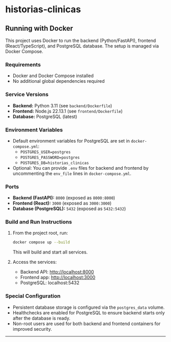 # historias-clinicas

## Running with Docker

This project uses Docker to run the backend (Python/FastAPI), frontend (React/TypeScript), and PostgreSQL database. The setup is managed via Docker Compose.

### Requirements
- Docker and Docker Compose installed
- No additional global dependencies required

### Service Versions
- **Backend:** Python 3.11 (see `backend/Dockerfile`)
- **Frontend:** Node.js 22.13.1 (see `frontend/Dockerfile`)
- **Database:** PostgreSQL (latest)

### Environment Variables
- Default environment variables for PostgreSQL are set in `docker-compose.yml`:
  - `POSTGRES_USER=postgres`
  - `POSTGRES_PASSWORD=postgres`
  - `POSTGRES_DB=historias_clinicas`
- Optional: You can provide `.env` files for backend and frontend by uncommenting the `env_file` lines in `docker-compose.yml`.

### Ports
- **Backend (FastAPI):** `8000` (exposed as `8000:8000`)
- **Frontend (React):** `3000` (exposed as `3000:3000`)
- **Database (PostgreSQL):** `5432` (exposed as `5432:5432`)

### Build and Run Instructions
1. From the project root, run:
   ```sh
   docker compose up --build
   ```
   This will build and start all services.

2. Access the services:
   - Backend API: [http://localhost:8000](http://localhost:8000)
   - Frontend app: [http://localhost:3000](http://localhost:3000)
   - PostgreSQL: localhost:5432

### Special Configuration
- Persistent database storage is configured via the `postgres_data` volume.
- Healthchecks are enabled for PostgreSQL to ensure backend starts only after the database is ready.
- Non-root users are used for both backend and frontend containers for improved security.

---
